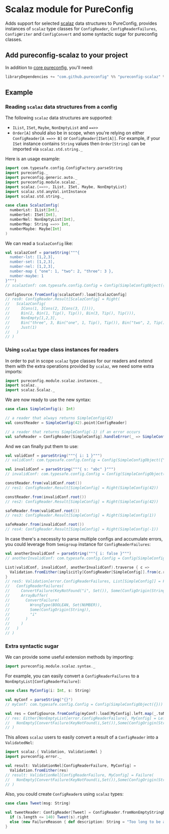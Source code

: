 # Scalaz module for PureConfig

Adds support for selected [scalaz](https://github.com/scalaz/scalaz) data structures to PureConfig, provides instances of
`scalaz` type classes for `ConfigReader`, `ConfigReaderFailures`, `ConfigWriter` and `ConfigConvert` and some syntactic sugar for pureconfig
classes.

## Add pureconfig-scalaz to your project

In addition to [core pureconfig](https://github.com/pureconfig/pureconfig), you'll need:

```scala
libraryDependencies += "com.github.pureconfig" %% "pureconfig-scalaz" % "0.14.1"
```

## Example

### Reading `scalaz` data structures from a config

The following `scalaz` data structures are supported:

* `IList`, `ISet`, `Maybe`, `NonEmptyList` and `==>>`
* `Order[A]` should also be in scope, when you're relying on either `ConfigReader[A ==>> B]` or `ConfigReader[ISet[A]]`.
For example, if your `ISet` instance contains `String` values then `Order[String]` can be imported via `scalaz.std.string._`

Here is an usage example:

```scala
import com.typesafe.config.ConfigFactory.parseString
import pureconfig._
import pureconfig.generic.auto._
import pureconfig.module.scalaz._
import scalaz.{==>>, IList, ISet, Maybe, NonEmptyList}
import scalaz.std.anyVal.intInstance
import scalaz.std.string._

case class ScalazConfig(
  numberLst: IList[Int],
  numberSet: ISet[Int],
  numberNel: NonEmptyList[Int],
  numberMap: String ==>> Int,
  numberMaybe: Maybe[Int]
)
```

We can read a `ScalazConfig` like:
```scala
val scalazConf = parseString("""{
  number-lst: [1,2,3],
  number-set: [1,2,3],
  number-nel: [1,2,3],
  number-map { "one": 1, "two": 2, "three": 3 },
  number-maybe: 1
}""")
// scalazConf: com.typesafe.config.Config = Config(SimpleConfigObject({"number-lst":[1,2,3],"number-map":{"one":1,"three":3,"two":2},"number-maybe":1,"number-nel":[1,2,3],"number-set":[1,2,3]}))

ConfigSource.fromConfig(scalazConf).load[ScalazConfig]
// res0: ConfigReader.Result[ScalazConfig] = Right(
//   ScalazConfig(
//     ICons(1, ICons(2, ICons(3, []))),
//     Bin(2, Bin(1, Tip(), Tip()), Bin(3, Tip(), Tip())),
//     NonEmpty[1,2,3],
//     Bin("three", 3, Bin("one", 1, Tip(), Tip()), Bin("two", 2, Tip(), Tip())),
//     Just(1)
//   )
// )
```

### Using `scalaz` type class instances for readers

In order to put in scope `scalaz` type classes for our readers and extend them with the extra
operations provided by `scalaz`, we need some extra imports:

```scala
import pureconfig.module.scalaz.instances._
import scalaz._
import scalaz.Scalaz._
```

We are now ready to use the new syntax:

```scala
case class SimpleConfig(i: Int)

// a reader that always returns SimpleConfig(42)
val constReader = SimpleConfig(42).point[ConfigReader]

// a reader that returns SimpleConfig(-1) if an error occurs
val safeReader = ConfigReader[SimpleConfig].handleError(_ => SimpleConfig(-1).point[ConfigReader])
```

And we can finally put them to use:

```scala
val validConf = parseString("""{ i: 1 }""")
// validConf: com.typesafe.config.Config = Config(SimpleConfigObject({"i":1}))

val invalidConf = parseString("""{ s: "abc" }""")
// invalidConf: com.typesafe.config.Config = Config(SimpleConfigObject({"s":"abc"}))

constReader.from(validConf.root())
// res1: ConfigReader.Result[SimpleConfig] = Right(SimpleConfig(42))

constReader.from(invalidConf.root())
// res2: ConfigReader.Result[SimpleConfig] = Right(SimpleConfig(42))

safeReader.from(validConf.root())
// res3: ConfigReader.Result[SimpleConfig] = Right(SimpleConfig(1))

safeReader.from(invalidConf.root())
// res4: ConfigReader.Result[SimpleConfig] = Right(SimpleConfig(-1))
```

In case there's a necessity to parse multiple configs and accumulate errors, you could leverage from `Semigroup` instance for `ConfigReaderFailures`:

```scala
val anotherInvalidConf = parseString("""{ i: false }""")
// anotherInvalidConf: com.typesafe.config.Config = Config(SimpleConfigObject({"i":false}))

List(validConf, invalidConf, anotherInvalidConf).traverse { c =>
  Validation.fromEither(implicitly[ConfigReader[SimpleConfig]].from(c.root))
}
// res5: Validation[error.ConfigReaderFailures, List[SimpleConfig]] = Failure(
//   ConfigReaderFailures(
//     ConvertFailure(KeyNotFound("i", Set()), Some(ConfigOrigin(String)), ""),
//     ArrayBuffer(
//       ConvertFailure(
//         WrongType(BOOLEAN, Set(NUMBER)),
//         Some(ConfigOrigin(String)),
//         "i"
//       )
//     )
//   )
// )
```

### Extra syntactic sugar

We can provide some useful extension methods by importing:

```scala
import pureconfig.module.scalaz.syntax._
```

For example, you can easily convert a `ConfigReaderFailures` to a `NonEmptyList[ConfigReaderFailure]`:

```scala
case class MyConfig(i: Int, s: String)
```
```scala
val myConf = parseString("{}")
// myConf: com.typesafe.config.Config = Config(SimpleConfigObject({}))

val res = ConfigSource.fromConfig(myConf).load[MyConfig].left.map(_.toNel)
// res: Either[NonEmptyList[error.ConfigReaderFailure], MyConfig] = Left(
//   NonEmpty[ConvertFailure(KeyNotFound(i,Set()),Some(ConfigOrigin(String)),),ConvertFailure(KeyNotFound(s,Set()),Some(ConfigOrigin(String)),)]
// )
```

This allows `scalaz` users to easily convert a result of a `ConfigReader` into a `ValidatedNel`:

```scala
import scalaz.{ Validation, ValidationNel }
import pureconfig.error._
```

```scala
val result: ValidationNel[ConfigReaderFailure, MyConfig] =
  Validation.fromEither(res)
// result: ValidationNel[ConfigReaderFailure, MyConfig] = Failure(
//   NonEmpty[ConvertFailure(KeyNotFound(i,Set()),Some(ConfigOrigin(String)),),ConvertFailure(KeyNotFound(s,Set()),Some(ConfigOrigin(String)),)]
// )
```

Also, you could create `ConfigReader`s using `scalaz` types:

```scala
case class Tweet(msg: String)

val tweetReader: ConfigReader[Tweet] = ConfigReader.fromNonEmptyStringDisjunction { s =>
  if (s.length <= 140) Tweet(s).right
  else (new FailureReason { def description: String = "Too long to be a tweet!" }).left
}
```
